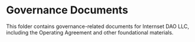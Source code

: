 # Governance Documents
This folder contains governance-related documents for Internset DAO LLC, including the Operating Agreement and other foundational materials.
